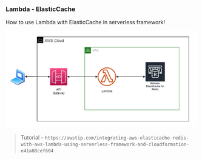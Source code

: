 ### Lambda - ElasticCache

How to use Lambda with ElasticCache in serverless framework!

<img src="architecture.png" alt="Architecture" />

> Tutorial - `https://awstip.com/integrating-aws-elasticache-redis-with-aws-lambda-using-serverless-framework-and-cloudformation-e41a88cef604`